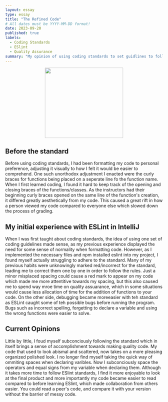```yaml
---
layout: essay
type: essay
title: "The Refined Code"
# All dates must be YYYY-MM-DD format!
date: 2023-09-20
published: true
labels:
  - Coding Standards
  - ESlint
  - Quality Assurance
summary: "My opinion of using coding standards to set guidlines to follow and my experience with eslint on intellij"
---
```

<p align="center">
  <img width="250px" height="225px" src="../img/essay-img/w1VgS.png" class="img-thumbnail" >
</p>

## Before the standard
Before using coding standards, I had been formatting my code to personal preference, adjusting it visually to how I felt it would be easier to comprehend. One such unorthodox adjustment I enacted were the curly braces for functions being placed on a seperate line fo the function name. When I first learned coding, I found it hard to keep track of the opening and closing braces of the functions/classes. As the instructors had their beginning curly braces opened on the same line of the function's creation, it differed greatly aesthetically from my code. This caused a great rift in how a person viewed my code compared to everyone else which slowed down the process of grading.

## My initial experience with ESLint in IntelliJ
When I was first taught about coding standards, the idea of using one set of coding guidelines made sense, as my previous experience displayed the need for some sense of normality when formatting code. However, as I implemented the necessary files and npm installed eslint into my project, I found myself actually struggling to adhere to the standard. Many of my previous habits were unknowingly marked red/incorrect for the standard, leading me to correct them one by one in order to follow the rules. Just a minor misplaced spacing could cause a red mark to appear on my code which made me more attentitive towards my spacing, but this also caused me to spend way mroe time on quality assuarance, which in some situations would cause less allocation of time for the addition of functions to your code. On the other side, debugging became moreeasier with teh standard as ESLint caught some of teh possible bugs before running the program. Bugs such as incorrect spelling, forgetting to declare a variable and using the wrong functions were easier to solve.

## Current Opinions
Little by little, I foud myself subconciously following the standard which in itself brings a sense of accomplishment towards making quality code. My code that used to look abismal and scattered, now takes on a more pleasing organized polished look. I no longer find myself taking the quick way of ommiting spaces when declaring varibles. Now I subconciously space the operators and equal signs from my variable when declaring them. Although it takes more time to follow ESlint standards, I find it more enjoyable to look at the final product and more importantly my code became easier to read compared to before learning ESlint, which made collaboration from others easier. You could read a peer's code, and compare it with your version without the barrier of messy code.

